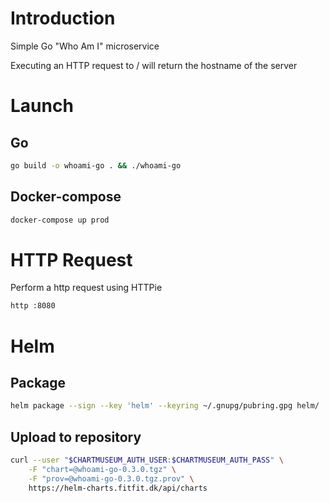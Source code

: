 # Introduction
Simple Go "Who Am I" microservice

Executing an HTTP request to / will return the hostname of the server

# Launch
## Go
```sh
go build -o whoami-go . && ./whoami-go
```

## Docker-compose
```sh
docker-compose up prod
```

# HTTP Request
Perform a http request using HTTPie

```sh
http :8080
```

# Helm
## Package
```sh
helm package --sign --key 'helm' --keyring ~/.gnupg/pubring.gpg helm/
```

## Upload to repository
```sh
curl --user "$CHARTMUSEUM_AUTH_USER:$CHARTMUSEUM_AUTH_PASS" \
    -F "chart=@whoami-go-0.3.0.tgz" \
    -F "prov=@whoami-go-0.3.0.tgz.prov" \
    https://helm-charts.fitfit.dk/api/charts
```
